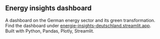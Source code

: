 ## Energy insights dashboard

A dashboard on the German energy sector and its green transformation. <br>
Find the dashboard under [energie-insights-deutschland.streamlit.app](https://energie-insights-deutschland.streamlit.app). <br>
Built with Python, Pandas, Plotly, Streamlit.
